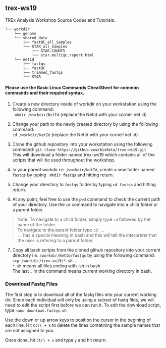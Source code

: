 ## trex-ws19
TREx Analysis Workshop Source Codes and Tutorials. 

    └── workdir                        
        └── genome
        └── shared_data
            ├── fastQC_all_Samples
            └── STAR_all_Samples
                ├── STAR.COUNTS
                └── star.multiqc.report.html         
        └── netid            
            ├── fastqs  
            ├── fastQC
            ├── trimmed_fastqs
            └── STAR     

#### Please use the Basic Linux Commands CheatSheet for common commands and their required syntax.  

1. Create a new directory inside of workdir on your workstation using the following command: <br>
``` mkdir /workdir/NetId``` (replace the NetId with your cornell net id) <br>

2. Change your path to the newly created directory by using the following command:<br>
``` cd /workdir/NetId ``` (replace the NetId with your cornell net id) <br>

3. Clone the github repository into your workstation using the following command: 
```git clone https://github.com/bixBeta/trex-ws19.git``` <br>
This will download a folder named trex-ws19 which contains all of the scripts that  will be used throughout the workshop.<br>

4. In your parent workdir i.e. `/workdir/NetId`, create a new folder named `fastqs` by typing ` mkdir fastqs` and hitting return.

5. Change your directory to `fastqs` folder  by typing `cd fastqs` and hitting return. <br>

6. At any point, feel free to use the `pwd` command to check the current path of your directory. Use the `cd` command to navigate into a child folder or a parent folder. <br>

 > Note:
 > To navigate to a child folder, simply type `cd` followed by the name of the folder. <br>
 > To navigate to the parent folder type `cd ..` <br>
 > `..` has a special meaning in bash and this will tell the interpreter that the user is refering to a parent folder. <br>

7. Copy all bash scripts from the cloned github repository into your current directory i.e. `/workdir/NetId/fastqs`
by using the following command: <br>
`scp /workdir/trex-ws19/*.sh .`<br>
`*.sh` means all files ending with .sh in bash <br>
The last `.` in the command means current working directory in bash. 


### Download Fastq Files 
The first step is to download all of the fastq files into your current working dir. 
Since each individual will only be using a subset of fastq files, we will need to edit the script first before we can run it. 
To edit the download script, type `nano download.fastqs.sh`<br>

Use the down or up arrow keys to position the cursor in the begining of each line. 
Hit `Ctrl + k` to delete the lines contatining the sample names that are not assigned to you. 

Once done, hit `Ctrl + x` and type `y` and hit return. 
